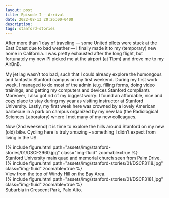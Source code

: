```yaml
---
layout: post
title: Episode I – Arrival
date: 2022-08-13 20:26:00-0400
description:
tags: stanford-stories
---
```


After more than 1 day of traveling — some United pilots were stuck at the East Coast due to bad weather — I finally made it to my (temporary) new home in California. I was pretty exhausted after the long flight, but fortunately my new PI picked me at the airport (at 11pm) and drove me to my AirBnB.

My jet lag wasn’t too bad, such that I could already explore the humongous and fantastic Stanford campus on my first weekend. During my first work week, I managed to do most of the admin (e.g. filling forms, doing video trainings, and getting my computers and devices Stanford compliant). Moreover, I also got rid of my biggest worry: I found an affordable, nice and cozy place to stay during my year as visiting instructor at Stanford University. Lastly, my first week here was crowned by a lovely American barbecue in a park on campus organized by my new lab (the Radiological Sciences Laboratory) where I met many of my new colleagues.

Now (2nd weekend) it is time to explore the hills around Stanford on my new (old) bike. Cycling here is truly amazing – something I didn’t expect from living in the US.

<div class="row mt-3">
    <div class="col-sm mt-3 mt-md-0">
        {% include figure.html path="assets/img/stanford-stories/01/DSCF2960.jpg" class="img-fluid" zoomable=true %}
    </div>
</div>
<div class="caption">
    Stanford University main quad and memorial church seen from Palm Drive.
</div>

<div class="row mt-3">
    <div class="col-sm mt-3 mt-md-0">
        {% include figure.html path="assets/img/stanford-stories/01/DSCF3118.jpg" class="img-fluid" zoomable=true %}
    </div>
</div>
<div class="caption">
View from the top of Windy Hill on the Bay Area.
</div>

<div class="row mt-3">
    <div class="col-sm mt-3 mt-md-0">
        {% include figure.html path="assets/img/stanford-stories/01/DSCF3181.jpg" class="img-fluid" zoomable=true %}
    </div>
</div>
<div class="caption">
Suburbia in Crescent Park, Palo Alto.
</div>
